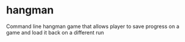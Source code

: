 # hangman
Command line hangman game that allows player to save progress on a game and load it back on a different run